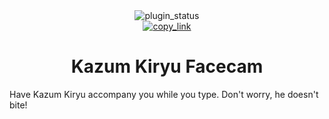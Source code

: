 <!--
    * This file was autogenerated, do not modify it directly
    * https://github.com/nexpid/RevengePlugins/tree/dev/scripts/build/modules/readmes.ts
-->

<div align="center">
<img alt="plugin_status" src="https://img.shields.io/badge/plugin_status-finished-a6da95?style=for-the-badge&labelColor=24273a" />
<br/>
<a href="https://revenge.nexpid.xyz/kiryu-facecam"><img alt="copy_link" src="https://img.shields.io/badge/copy_link-1e2030?style=for-the-badge" /></a>
</div>

<h1 align="center">Kazum Kiryu Facecam</h1>

Have Kazum Kiryu accompany you while you type. Don't worry, he doesn't bite!
